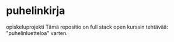 # puhelinkirja
opiskeluprojekti
Tämä repositio on full stack open kurssin tehtävää: "puhelinluetteloa" varten.
